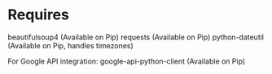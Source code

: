 Requires
========

beautifulsoup4 (Available on Pip)
requests (Available on Pip)
python-dateutil (Available on Pip, handles timezones)

For Google API integration:
google-api-python-client (Available on Pip)
